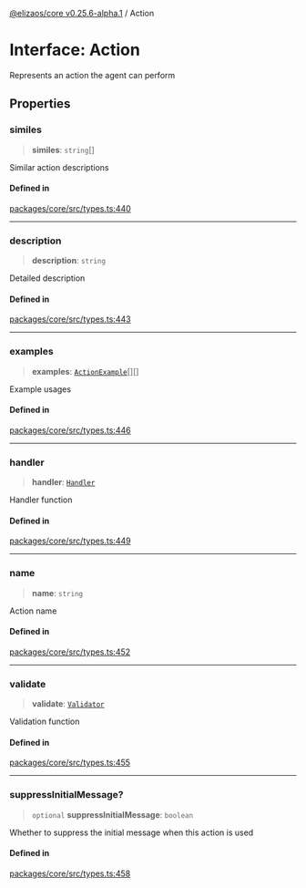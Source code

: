 [@elizaos/core v0.25.6-alpha.1](../index.md) / Action

# Interface: Action

Represents an action the agent can perform

## Properties

### similes

> **similes**: `string`[]

Similar action descriptions

#### Defined in

[packages/core/src/types.ts:440](https://github.com/divine-comedian/eliza/blob/main/packages/core/src/types.ts#L440)

***

### description

> **description**: `string`

Detailed description

#### Defined in

[packages/core/src/types.ts:443](https://github.com/divine-comedian/eliza/blob/main/packages/core/src/types.ts#L443)

***

### examples

> **examples**: [`ActionExample`](ActionExample.md)[][]

Example usages

#### Defined in

[packages/core/src/types.ts:446](https://github.com/divine-comedian/eliza/blob/main/packages/core/src/types.ts#L446)

***

### handler

> **handler**: [`Handler`](../type-aliases/Handler.md)

Handler function

#### Defined in

[packages/core/src/types.ts:449](https://github.com/divine-comedian/eliza/blob/main/packages/core/src/types.ts#L449)

***

### name

> **name**: `string`

Action name

#### Defined in

[packages/core/src/types.ts:452](https://github.com/divine-comedian/eliza/blob/main/packages/core/src/types.ts#L452)

***

### validate

> **validate**: [`Validator`](../type-aliases/Validator.md)

Validation function

#### Defined in

[packages/core/src/types.ts:455](https://github.com/divine-comedian/eliza/blob/main/packages/core/src/types.ts#L455)

***

### suppressInitialMessage?

> `optional` **suppressInitialMessage**: `boolean`

Whether to suppress the initial message when this action is used

#### Defined in

[packages/core/src/types.ts:458](https://github.com/divine-comedian/eliza/blob/main/packages/core/src/types.ts#L458)

